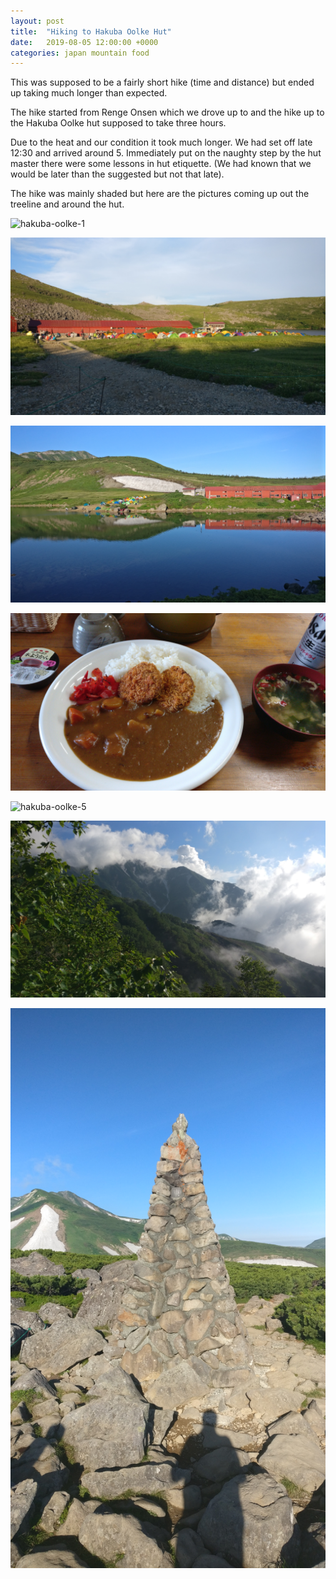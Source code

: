 ```yaml
---
layout: post
title:  "Hiking to Hakuba Oolke Hut"
date:   2019-08-05 12:00:00 +0000
categories: japan mountain food
---
```


This was supposed to be a fairly short hike (time and distance) but ended up taking much longer than expected.

The hike started from Renge Onsen which we drove up to and the hike up to the Hakuba Oolke hut supposed to take three hours.

Due to the heat and our condition it took much longer. We had set off late 12:30 and arrived around 5. Immediately put on the naughty step by the hut master there were some lessons in hut etiquette. (We had known that we would be later than the suggested but not that late).

The hike was mainly shaded but here are the pictures coming up out the treeline and around the hut.

![hakuba-oolke-1](/images/2019-08-05/hakuba-oolke-1.jpg)

![hakuba-oolke-2](/images/2019-08-05/hakuba-oolke-2.jpg)

![hakuba-oolke-3](/images/2019-08-05/hakuba-oolke-3.jpg)

![hakuba-oolke-4](/images/2019-08-05/hakuba-oolke-4.jpg)

![hakuba-oolke-5](/images/2019-08-05/hakuba-oolke-5.jpg)

![hakuba-oolke-6](/images/2019-08-05/hakuba-oolke-6.jpg)

![hakuba-oolke-7](/images/2019-08-05/hakuba-oolke-7.jpg)
